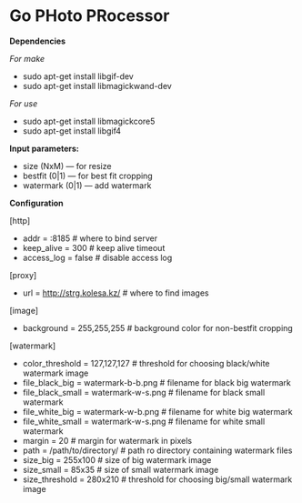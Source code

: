 Go PHoto PRocessor
==================

**Dependencies**

*For make*

 * sudo apt-get install libgif-dev
 * sudo apt-get install libmagickwand-dev

*For use*

 * sudo apt-get install libmagickcore5
 * sudo apt-get install libgif4

**Input parameters:**

 * size (NxM) — for resize
 * bestfit (0|1) — for best fit cropping
 * watermark (0|1) — add watermark

**Configuration**

[http]

 * addr = :8185 # where to bind server
 * keep_alive = 300 # keep alive timeout
 * access_log = false # disable access log

[proxy]

 * url = http://strg.kolesa.kz/ # where to find images

[image]

 * background = 255,255,255 # background color for non-bestfit cropping

[watermark]

 * color_threshold = 127,127,127 # threshold for choosing black/white watermark image
 * file_black_big = watermark-b-b.png # filename for black big watermark
 * file_black_small = watermark-w-s.png # filename for black small watermark
 * file_white_big = watermark-w-b.png # filename for white big watermark
 * file_white_small = watermark-w-s.png # filename for white small watermark
 * margin = 20 # margin for watermark in pixels
 * path = /path/to/directory/ # path ro directory containing watermark files
 * size_big = 255x100 # size of big watermark image
 * size_small = 85x35 # size of small watermark image
 * size_threshold = 280x210 # threshold for choosing big/small watermark image